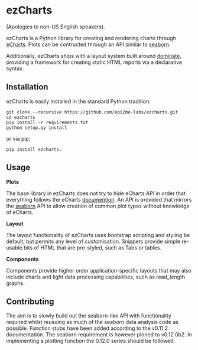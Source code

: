 ezCharts
==========

(Apologies to non-US English speakers).

ezCharts is a Python library for creating and rendering charts through [eCharts](https://echarts.apache.org/).
Plots can be contructed through an API similar to [seaborn](https://seaborn.pydata.org/).

Additionally, ezCharts ships with a layout system built around [dominate](https://github.com/Knio/dominate/),
providing a framework for creating static HTML reports via a declarative syntax.


Installation
------------

ezCharts is easily installed in the standard Python tradition:

    git clone --recursive https://github.com/epi2me-labs/ezcharts.git
    cd ezcharts
    pip install -r requirements.txt
    python setup.py install

or via pip:

    pip install ezcharts.


Usage
-----

**Plots**

The base library in ezCharts does not try to hide eCharts API in order that everything
follows the eCharts [documention](https://echarts.apache.org/en/option.html#title). An
API is provided that mirrors the [seaborn](https://seaborn.pydata.org/) API to allow
creation of common plot types without knowledge of eCharts.

**Layout**

The layout functionality of ezCharts uses bootstrap scripting and styling be default,
but permits any level of customisation. Snippets provide simple re-usable bits of HTML
that are pre-styled, such as Tabs or tables.

**Components**

Components provide higher order application-specific layouts that may also include
charts and light data processing capabilities, such as read_length graphs.


Contributing
------------

The aim is to slowly build out the seaborn-like API with functionality required
whilst reusuing as much of the seaborn data analysis code as possible. Function
stubs have been added according to the v0.11.2 documentation. The seaborn
requirement is however pinned to v0.12.0b2. In implementing a plotting function
the 0.12.0 series should be followed.
